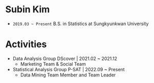 # Subin Kim

- ```2019.03 ~ Present``` B.S. in Statistics at Sungkyunkwan University

# Activities
- Data Analysis Group DScover | 2021.02 ~ 2021.12
  - Marketing Team & Social Team
- Statistical Analysis Group P-SAT | 2022.09 ~ Present
  - Data Mining Team Member and Team Leader


